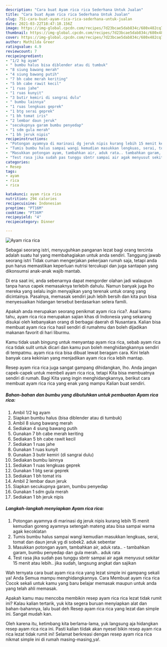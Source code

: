 ```yaml
---
description: "Cara buat Ayam rica rica Sederhana Untuk Jualan"
title: "Cara buat Ayam rica rica Sederhana Untuk Jualan"
slug: 751-cara-buat-ayam-rica-rica-sederhana-untuk-jualan
date: 2021-03-22T18:47:10.156Z
image: https://img-global.cpcdn.com/recipes/7d23bcae5dab834c/680x482cq70/ayam-rica-rica-foto-resep-utama.jpg
thumbnail: https://img-global.cpcdn.com/recipes/7d23bcae5dab834c/680x482cq70/ayam-rica-rica-foto-resep-utama.jpg
cover: https://img-global.cpcdn.com/recipes/7d23bcae5dab834c/680x482cq70/ayam-rica-rica-foto-resep-utama.jpg
author: Mathilda Greer
ratingvalue: 4.9
reviewcount: 7
recipeingredient:
- "1/2 kg ayam"
- " bumbu halus bisa diblender atau di tumbuk"
- "8 siung bawang merah"
- "4 siung bawang putih"
- "7 bh cabe merah keriting"
- "5 bh cabe rawit kecil"
- "1 ruas jahe"
- "1 ruas kunyit"
- "3 butir kemiri di sangrai dulu"
- " bumbu lainnya"
- "1 ruas lengkuas geprek"
- "1 btg serai geprek"
- "1 bh tomat iris"
- "2 lembar daun jeruk"
- "secukupnya garam bumbu penyedap"
- "1 sdm gula merah"
- "1 bh jeruk nipis"
recipeinstructions:
- "Potongan ayamnya di marinasi dg jeruk nipis kurang lebih 15 menit kemudian goreng ayamnya setengah mateng atau bisa sampai warna agak kecoklatan"
- "Tumis bumbu halus sampai wangi kemudian masukkan lengkuas, serai, tomat dan daun jeruk yg di sobek2. aduk sebentar"
- "Masukkan potongan ayam, tambahkan air, aduk rata.. tambahkan garam, bumbu penyedap dan gula merah.. aduk rata"
- "Test rasa jika sudah pas tunggu sbntr sampai air agak menyusut sekitar 15 menit atau lebih.. jika sudah, langsung angkat dan sajikan"
categories:
- Resep
tags:
- ayam
- rica
- rica

katakunci: ayam rica rica 
nutrition: 294 calories
recipecuisine: Indonesian
preptime: "PT16M"
cooktime: "PT36M"
recipeyield: "4"
recipecategory: Dinner

---
```



![Ayam rica rica](https://img-global.cpcdn.com/recipes/7d23bcae5dab834c/680x482cq70/ayam-rica-rica-foto-resep-utama.jpg)

Sebagai seorang istri, menyuguhkan panganan lezat bagi orang tercinta adalah suatu hal yang membahagiakan untuk anda sendiri. Tanggung jawab seorang istri Tidak cuman mengerjakan pekerjaan rumah saja, tetapi anda pun harus memastikan keperluan nutrisi tercukupi dan juga santapan yang dikonsumsi anak-anak wajib mantab.

Di era  saat ini, anda sebenarnya dapat mengorder olahan jadi walaupun tanpa harus capek memasaknya terlebih dahulu. Namun banyak juga lho mereka yang selalu ingin menyajikan yang terenak untuk orang yang dicintainya. Pasalnya, memasak sendiri jauh lebih bersih dan kita pun bisa menyesuaikan hidangan tersebut berdasarkan selera famili. 



Apakah anda merupakan seorang penikmat ayam rica rica?. Asal kamu tahu, ayam rica rica merupakan sajian khas di Indonesia yang sekarang disukai oleh kebanyakan orang di berbagai daerah di Nusantara. Kalian bisa membuat ayam rica rica hasil sendiri di rumahmu dan boleh dijadikan makanan favorit di hari liburmu.

Kamu tidak usah bingung untuk menyantap ayam rica rica, sebab ayam rica rica tidak sulit untuk dicari dan kamu pun boleh menghidangkannya sendiri di tempatmu. ayam rica rica bisa dibuat lewat beragam cara. Kini telah banyak cara kekinian yang menjadikan ayam rica rica lebih mantap.

Resep ayam rica rica juga sangat gampang dihidangkan, lho. Anda jangan capek-capek untuk membeli ayam rica rica, tetapi Kita bisa membuatnya sendiri di rumah. Bagi Kita yang ingin menghidangkannya, berikut cara membuat ayam rica rica yang enak yang mampu Kalian buat sendiri.

<!--inarticleads1-->

##### Bahan-bahan dan bumbu yang dibutuhkan untuk pembuatan Ayam rica rica:

1. Ambil 1/2 kg ayam
1. Siapkan  bumbu halus (bisa diblender atau di tumbuk)
1. Ambil 8 siung bawang merah
1. Sediakan 4 siung bawang putih
1. Gunakan 7 bh cabe merah keriting
1. Sediakan 5 bh cabe rawit kecil
1. Sediakan 1 ruas jahe
1. Gunakan 1 ruas kunyit
1. Gunakan 3 butir kemiri (di sangrai dulu)
1. Sediakan  bumbu lainnya
1. Sediakan 1 ruas lengkuas geprek
1. Gunakan 1 btg serai geprek
1. Sediakan 1 bh tomat iris
1. Ambil 2 lembar daun jeruk
1. Siapkan secukupnya garam, bumbu penyedap
1. Gunakan 1 sdm gula merah
1. Sediakan 1 bh jeruk nipis




<!--inarticleads2-->

##### Langkah-langkah menyiapkan Ayam rica rica:

1. Potongan ayamnya di marinasi dg jeruk nipis kurang lebih 15 menit kemudian goreng ayamnya setengah mateng atau bisa sampai warna agak kecoklatan
1. Tumis bumbu halus sampai wangi kemudian masukkan lengkuas, serai, tomat dan daun jeruk yg di sobek2. aduk sebentar
1. Masukkan potongan ayam, tambahkan air, aduk rata.. - tambahkan garam, bumbu penyedap dan gula merah.. aduk rata
1. Test rasa jika sudah pas tunggu sbntr sampai air agak menyusut sekitar 15 menit atau lebih.. jika sudah, langsung angkat dan sajikan




Wah ternyata cara buat ayam rica rica yang lezat simple ini gampang sekali ya! Anda Semua mampu menghidangkannya. Cara Membuat ayam rica rica Cocok sekali untuk kamu yang baru belajar memasak maupun untuk anda yang telah ahli memasak.

Apakah kamu mau mencoba membikin resep ayam rica rica lezat tidak rumit ini? Kalau kalian tertarik, yuk kita segera buruan menyiapkan alat dan bahan-bahannya, lalu buat deh Resep ayam rica rica yang lezat dan simple ini. Sangat mudah kan. 

Oleh karena itu, ketimbang kita berlama-lama, yuk langsung aja hidangkan resep ayam rica rica ini. Pasti kalian tiidak akan nyesel bikin resep ayam rica rica lezat tidak rumit ini! Selamat berkreasi dengan resep ayam rica rica nikmat simple ini di rumah masing-masing,ya!.

